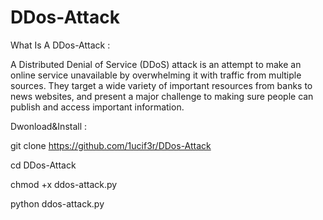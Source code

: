 # DDos-Attack

What Is A DDos-Attack :

A Distributed Denial of Service (DDoS) attack is an attempt to make an online service unavailable
by overwhelming it with traffic from multiple sources. They target a wide variety of important resources from banks to news websites, and present a major challenge to making sure people can publish and access important information.

Dwonload&Install :

git clone https://github.com/1ucif3r/DDos-Attack

cd DDos-Attack

chmod +x ddos-attack.py

python ddos-attack.py

